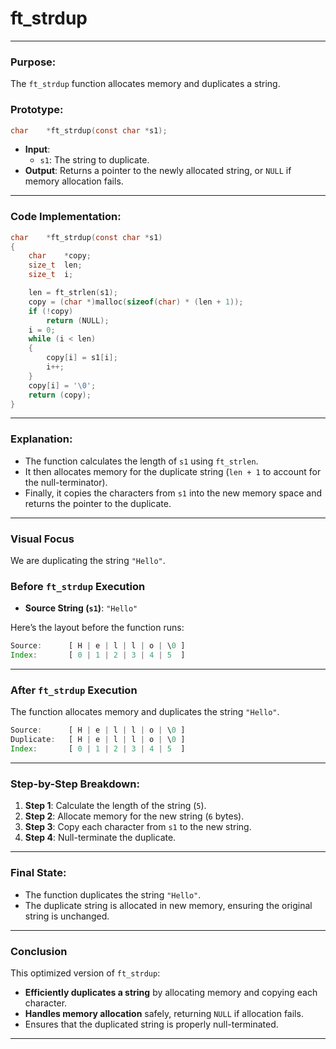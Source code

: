 # **ft_strdup**

---

### **Purpose**:

The `ft_strdup` function allocates memory and duplicates a string.

### **Prototype**:

```c
char	*ft_strdup(const char *s1);
```

- **Input**:
    - `s1`: The string to duplicate.
- **Output**: Returns a pointer to the newly allocated string, or `NULL` if memory allocation fails.

---

### **Code Implementation**:

```c
char	*ft_strdup(const char *s1)
{
	char	*copy;
	size_t	len;
	size_t	i;

	len = ft_strlen(s1);
	copy = (char *)malloc(sizeof(char) * (len + 1));
	if (!copy)
		return (NULL);
	i = 0;
	while (i < len)
	{
		copy[i] = s1[i];
		i++;
	}
	copy[i] = '\0';
	return (copy);
}
```

---

### **Explanation**:

- The function calculates the length of `s1` using `ft_strlen`.
- It then allocates memory for the duplicate string (`len + 1` to account for the null-terminator).
- Finally, it copies the characters from `s1` into the new memory space and returns the pointer to the duplicate.

---

### **Visual Focus**

We are duplicating the string `"Hello"`.

### **Before `ft_strdup` Execution**

- **Source String (`s1`)**: `"Hello"`

Here’s the layout before the function runs:

```jsx
Source:      [ H | e | l | l | o | \0 ]
Index:       [ 0 | 1 | 2 | 3 | 4 | 5  ]

```

---

### **After `ft_strdup` Execution**

The function allocates memory and duplicates the string `"Hello"`.

```jsx
Source:      [ H | e | l | l | o | \0 ]
Duplicate:   [ H | e | l | l | o | \0 ]
Index:       [ 0 | 1 | 2 | 3 | 4 | 5  ]

```

---

### **Step-by-Step Breakdown**:

1. **Step 1**: Calculate the length of the string (`5`).
2. **Step 2**: Allocate memory for the new string (`6` bytes).
3. **Step 3**: Copy each character from `s1` to the new string.
4. **Step 4**: Null-terminate the duplicate.

---

### **Final State**:

- The function duplicates the string `"Hello"`.
- The duplicate string is allocated in new memory, ensuring the original string is unchanged.

---

### **Conclusion**

This optimized version of `ft_strdup`:

- **Efficiently duplicates a string** by allocating memory and copying each character.
- **Handles memory allocation** safely, returning `NULL` if allocation fails.
- Ensures that the duplicated string is properly null-terminated.

---